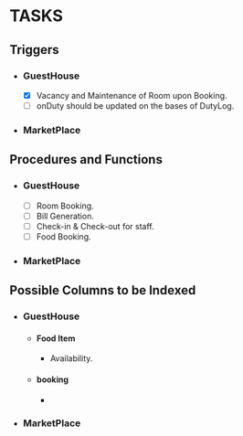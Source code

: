 # TASKS

## Triggers

- ### GuestHouse
  - [x] Vacancy and Maintenance of Room upon Booking.
  - [ ] onDuty should be updated on the bases of DutyLog.
- ### MarketPlace

## Procedures and Functions

- ### GuestHouse
  - [ ] Room Booking.
  - [ ] Bill Generation.
  - [ ] Check-in & Check-out for staff.
  - [ ] Food Booking.
- ### MarketPlace

## Possible Columns to be Indexed

- ### GuestHouse
  - #### Food Item
    - Availability.
  - #### booking
    -
- ### MarketPlace

